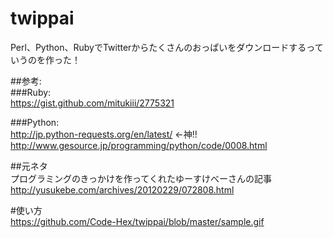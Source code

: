 twippai
=======

Perl、Python、RubyでTwitterからたくさんのおっぱいをダウンロードするっていうのを作った！  
  
##参考:  
###Ruby:  
https://gist.github.com/mitukiii/2775321  
  
###Python:  
http://jp.python-requests.org/en/latest/ ←神!!  
http://www.gesource.jp/programming/python/code/0008.html  
  
##元ネタ  
プログラミングのきっかけを作ってくれたゆーすけべーさんの記事  
http://yusukebe.com/archives/20120229/072808.html  
  
  
#使い方  
https://github.com/Code-Hex/twippai/blob/master/sample.gif

